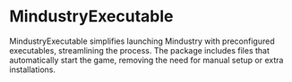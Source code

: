 # MindustryExecutable
MindustryExecutable simplifies launching Mindustry with preconfigured executables, streamlining the process. The package includes files that automatically start the game, removing the need for manual setup or extra installations.
